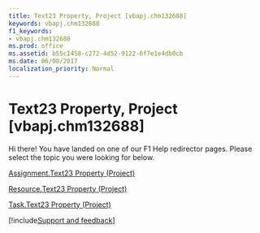 ```yaml
---
title: Text23 Property, Project [vbapj.chm132688]
keywords: vbapj.chm132688
f1_keywords:
- vbapj.chm132688
ms.prod: office
ms.assetid: b55c1458-c272-4d52-9122-6f7e1e4db0cb
ms.date: 06/08/2017
localization_priority: Normal
---
```



# Text23 Property, Project [vbapj.chm132688]

Hi there! You have landed on one of our F1 Help redirector pages. Please select the topic you were looking for below.

[Assignment.Text23 Property (Project)](http://msdn.microsoft.com/library/73a481bb-4a05-6bdc-2a9f-553295c742e6%28Office.15%29.aspx)

[Resource.Text23 Property (Project)](http://msdn.microsoft.com/library/dc3cb6f1-9303-281e-f1af-f46acdea7a2a%28Office.15%29.aspx)

[Task.Text23 Property (Project)](http://msdn.microsoft.com/library/3263f528-dd9c-48c2-27fe-7f4ae69f2c11%28Office.15%29.aspx)

[!include[Support and feedback](~/includes/feedback-boilerplate.md)]